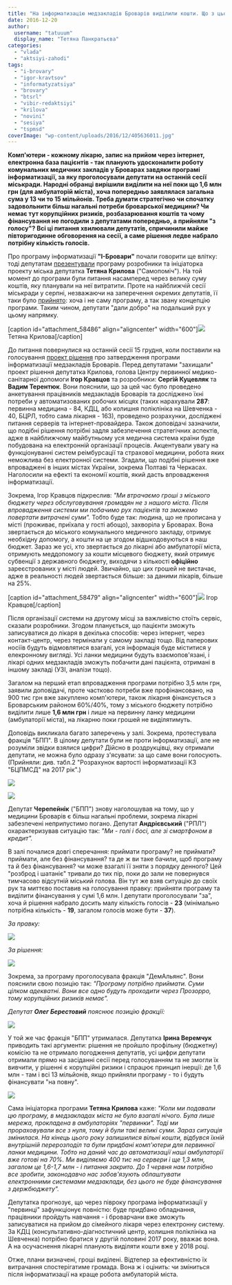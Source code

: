 ```yaml
---
title: "На інформатизацію медзакладів Броварів виділили кошти. Що з цього буде?"
date: 2016-12-20
author: 
  username: "tatuuum"
  display_name: "Тетяна Панкратьєва"
categories: 
  - "vlada"
  - "aktsiyi-zahodi"
tags: 
  - "i-brovary"
  - "igor-kravtsov"
  - "informatyzatsiya"
  - "brovary"
  - "btsrl"
  - "vibir-redaktsiyi"
  - "krilova"
  - "novini"
  - "sesiya"
  - "tspmsd"
coverImage: "wp-content/uploads/2016/12/405636011.jpg"
---
```


**Комп'ютери - кожному лікарю, запис на прийом через інтернет, електронна база пацієнтів - так планують удосконалити роботу комунальних медичних закладів у Броварах завдяки програмі інформатизації, за яку проголосували депутати на останній сесії міськради. Народні обранці вирішили виділити на неї поки що 1,6 млн грн (для амбулаторій міста), хоча попередньо заявлялася загальна сума у 13 чи то 15 мільйонів. Треба думати стратегічно чи спочатку задовольнити більш нагальні потреби броварської медицини? Чи немає тут корупційних ризиків, розбазарювання коштів та чому фінансування не погодили з депутатами попередньо, а прийняли "з голосу"? Всі ці питання хвилювали депутатів, спричинили майже півторигодинне обговорення на сесії, а саме рішення ледве набрало потрібну кількість голосів.**

Про програму інформатизації **"І-Бровари"** почали говорити ще влітку: тоді депутатам [презентували](https://mpz.brovary.org/elektronna-systema-dlya-brovariv-za-13-miljoniv-shho-vyrishat-deputaty/) програму розробники та ініціаторка проекту міська депутатка **Тетяна Крилова** ("Самопоміч"). На той момент до програми були питання насамперед через велику суму коштів, яку планували на неї витратити. Проте на найближчій сесії міськради у серпні, незважаючи на заперечення окремих депутатів, її таки було [прийнято](https://mpz.brovary.org/17-ta-sesiya-brovarski-deputaty-ne-pryjnyaly-proekt-prozorro-ta-pryjnyaly-i-brovary/): хоча і не саму програму, а так звану концепцію програми. Таким чином, депутати "дали добро" на подальший рух у цьому напрямку.

\[caption id="attachment\_58486" align="aligncenter" width="600"\][![](https://mpz.brovary.org/wp-content/uploads/2016/07/I-Brovary-13.jpg)](https://mpz.brovary.org/wp-content/uploads/2016/07/I-Brovary-13.jpg) Тетяна Крилова\[/caption\]

До питання повернулися на останній сесії 15 грудня, коли поставили на голосування [проект рішення](http://brovary-rada.gov.ua/documents/26203.html) про затвердження програми інформатизації медзакладів Броварів. Перед депутатами "захищали" проект рішення депутатка Крилова, голова Центру первинної медико-санітарної допомоги **Ігор Кравцов** та розробники: **Сергій Куцевляк** та **Вадим Терентюк**. Вони пояснили, що за цей час було проведено анкетування працівників медзакладів Броварів та досліджено їхні потреби у автоматизованих робочих місцях (таких нарахували **287**: первинна медицина - 84, КДЦ, або колишня поліклініка на Шевченка - 40, БЦРЛ, тобто сама лікарня - 163), проведено розрахунки, досліджені питання серверів та інтернет-провайдера. Також доповідачі зазначили, що подібні рішення потрібні задля забезпечення стратегічних аспектів, адже в найближчому майбутньому уся медична система країни буде побудована на електронній організації процесів. Акцентували увагу на функціонуванні систем реімбурсації та страхової медицини, робота яких неможлива без електронної системи. Згадали, що подібні рішення вже впроваджені в інших містах України, зокрема Полтаві та Черкасах. Наголосили на ефекті та економії коштів, який дасть впровадження інформатизації.

Зокрема, Ігор Кравцов підкреслив: _"Ми втрачаємо гроші з міського бюджету через обслуговування громадян не з нашого міста. Після впровадження системи ми побачимо рух пацієнтів та зможемо повертати витрачені суми"._ Тобто буде так: людина, що не прописана у місті (проживає, приїхала у гості абощо), захворіла у Броварах. Вона звертається до міського комунального медичного закладу, отримує необхідну допомогу, а кошти на це згодом відшкодовуються в наш бюджет. Зараз же усі, хто звертається до лікарні або амбулаторії міста, отримують меддопомогу за кошти місцевого бюджету, який отримує субвенції з державного бюджету, виходячи з кількості **офіційно** зареєстрованих у місті людей. Звичайно, що цих грошей не вистачає, адже в реальності людей звертається більше: за даними лікарів, більше на 25%.

\[caption id="attachment\_58479" align="aligncenter" width="600"\][![](https://mpz.brovary.org/wp-content/uploads/2016/07/I-Brovary-6.jpg)](https://mpz.brovary.org/wp-content/uploads/2016/07/I-Brovary-6.jpg) Ігор Кравцов\[/caption\]

Після організації системи на другому місці за важливістю стоїть сервіс, сказали розробники. Згодом планується, що пацієнти зможуть записуватися до лікаря в декілька способів: через інтернет, через контакт-центр, через термінали у самому закладі тощо. Від паперових носіїв будуть відмовлятися взагалі, уся інформація буде міститися у елекронному вигляді. Усі ланки медицини будуть взаємопов'язані, і лікарі одних медзакладів зможуть побачити дані пацієнта, отримані в іншому закладі (УЗІ, аналізи тощо).

Загалом на перший етап впровадження програми потрібно 3,5 млн грн, заявили доповідачі, проте частково потреби вже профінансовано, на 900 тис грн вже закуплено комп'ютери, також лікарня фінансується з Броварським районом 60%/40%, тому з міського бюджету потрібно виділити лише **1,6 млн грн** і лише на первинну ланку медицини (амбулаторії міста), на лікарню поки грошей не виділятимуть.

Доповідь викликала багато заперечень у залі. Зокрема, протестувала фракція "БПП". В цілому депутати були не проти інформатизації, але не розуміли звідки взялися цифри? Дійсно в роздрукцівці, яку отримали депутати, не можна було одразу з'ясувати: за що саме вони голосують. (Прийняли: див. табл.2 "Розрахунок вартості інформатизації КЗ "БЦПМСД" на 2017 рік".)

[![](https://mpz.brovary.org/wp-content/uploads/2016/12/P61215-124624.jpg)](https://mpz.brovary.org/wp-content/uploads/2016/12/P61215-124624.jpg)

[![](https://mpz.brovary.org/wp-content/uploads/2016/12/P61215-124640.jpg)](https://mpz.brovary.org/wp-content/uploads/2016/12/P61215-124640.jpg)

Депутат **Черепейнік** ("БПП") знову наголошував на тому, що у медицини Броварів є більш нагальні проблеми, зокрема лікарні забезпечені неприпустимо погано. Депутат **Андрієвський** ("РПЛ") охарактеризував ситуацію так: _"Ми - голі і босі, але зі смартфоном в кредит"._

В залі почалися довгі сперечання: приймати програму? не приймати? приймати, але без фінансування? та де ж ви таке бачили, щоб програму та й без фінансування? чи може взагалі її зняти з порядку денного? Цей "розброд і шатаніє" тривали до тих пір, поки до зали не повернувся тимчасово відсутній міський голова. Він тут же взяв ситуацію до своїх рук та миттєво поставив на голосування правку: прийняти програму та виділити фінансування у сумі 1,6 млн. І депутати проголосували "за", хоча й рішення набрало досить малу кількість голосів - **23** (мінімально потрібна кількість - **19**, загалом голосів може бути - **37**).

_За правку:_

[![](https://mpz.brovary.org/wp-content/uploads/2016/12/0054.jpg)](https://mpz.brovary.org/wp-content/uploads/2016/12/0054.jpg)

_За рішення:_

[![](https://mpz.brovary.org/wp-content/uploads/2016/12/0055.jpg)](https://mpz.brovary.org/wp-content/uploads/2016/12/0055.jpg)

Зокрема, за програму проголосувала фракція "ДемАльянс". Вони пояснили свою позицію так: _"Програму потрібно приймати. Суми цілком адекватні. Вони все одно будуть проходити через Прозорро, тому корупційних ризиків немає"._

_Депутат **Олег Берестовий** пояснює позицію фракції:_

[![](https://mpz.brovary.org/wp-content/uploads/2016/12/berestovyj.jpg)](https://mpz.brovary.org/wp-content/uploads/2016/12/berestovyj.jpg)

У той же час фракція "БПП" утрималася. Депутатка **Ірина Веремчук** приводить такі аргументи: рішення не пройшло профільну (бюджетну) комісію та не отримало погодження депутатів, усі цифри депутати отримали прямо на засіданні сесії перед голосуванням та не змогли їх вивчити, у рішенні є корупційні ризики і спрацює принцип інерції: де 1,6 млн - там і всі 13 мільйонів, якщо прийняли програму - то і будуть фінансувати "на повну".

[![](https://mpz.brovary.org/wp-content/uploads/2016/12/sesiya-2.jpg)](https://mpz.brovary.org/wp-content/uploads/2016/12/sesiya-2.jpg)

Сама ініціаторка програми **Тетяна Крилова** каже: _"Коли ми подавали цю програму, в медзакладах міста не було взагалі нічого. Була лише мережа, прокладена в амбулаторіях "первинки". Тоді ми прораховували все з нуля, тому й були такі великі суми. Зараз ситуація змінилася. На кінець цього року залишилися вільні кошти, відбувся їхній внутрішній перерозподіл та були придбані комп'ютери для первинної ланки медицини. Тобто на даний час до автоматизації наші амбулаторії вже готові на 70%. Ми виділяємо 400 тис на сервери і ще 1,3 млн, загалом це 1,6-1,7 млн - і питання закрито. До 1 червня нам потрібно все зробити, законодавчо нас зобов'язують облаштувати електронними системами медзаклади, без цього не буде фінансування з держбюджету"._

Депутатка прогнозує, що через півроку програма інформатизації у "первинці" зафункціонує повністю: буде придбано обладнання, працівники пройдуть навчання - і броварчани вже зможуть записуватися на прийом до сімейного лікаря через електронну систему. За КДЦ (консультативно-діагностичний центр, колишня поліклініка на Шевченка) потрібно братися у другій половині 2017 року, вважає вона. А на осучаснення лікарні планують виділяти кошти вже у 2018 році.

Отже, плани визначені, гроші виділені. Відтепер за ефективністю їх витрачання спостерігатиме громада. Вона ж і оцінить: чи зміниться після інформатизації на краще робота амбулаторій міста.
